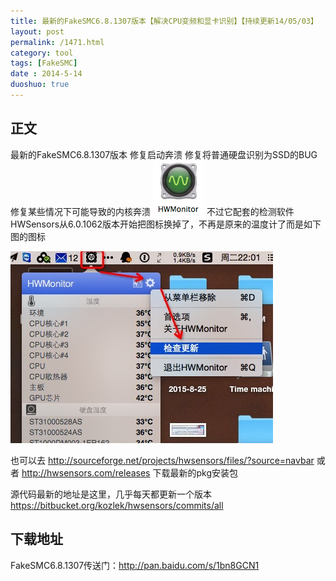 ```yaml
---
title: 最新的FakeSMC6.8.1307版本【解决CPU变频和显卡识别】【持续更新14/05/03】
layout: post
permalink: /1471.html
category: tool
tags: [FakeSMC]
date : 2014-5-14
duoshuo: true
---
```


## 正文


最新的FakeSMC6.8.1307版本
修复启动奔溃
修复将普通硬盘识别为SSD的BUG
修复某些情况下可能导致的内核奔溃
![](/wp-content/uploads/sinapicv2-backup/1471-ww1-bmiddle-005V4vEUjw1envf3me7iqj302a02ft8k.jpg)
不过它配套的检测软件HWSensors从6.0.1062版本开始把图标换掉了，不再是原来的温度计了而是如下图的图标

![](/assets/img/6D5E2FA3-AE72-4638-B3C4-237E6374619E.png)

也可以去
<http://sourceforge.net/projects/hwsensors/files/?source=navbar>
或者
<http://hwsensors.com/releases>
下载最新的pkg安装包

源代码最新的地址是这里，几乎每天都更新一个版本
<https://bitbucket.org/kozlek/hwsensors/commits/all>


## 下载地址

FakeSMC6.8.1307传送门</span>：<http://pan.baidu.com/s/1bn8GCN1>

